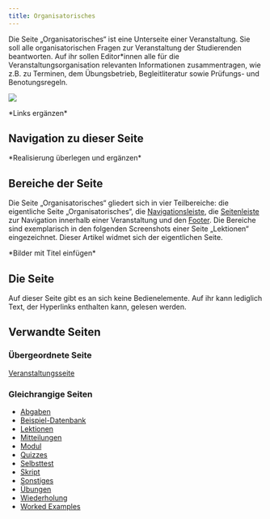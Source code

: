 ```yaml
---
title: Organisatorisches
---
```

Die Seite „Organisatorisches“ ist eine Unterseite einer Veranstaltung. Sie soll alle organisatorischen Fragen zur Veranstaltung der Studierenden beantworten. Auf ihr sollen Editor\*innen alle für die Veranstaltungsorganisation relevanten Informationen zusammentragen, wie z.B. zu Terminen, dem Übungsbetrieb, Begleitliteratur sowie Prüfungs- und Benotungsregeln.

![](/img/Organisatorisches_thumb.png)

\*Links ergänzen\*

## Navigation zu dieser Seite
\*Realisierung überlegen und ergänzen\*

## Bereiche der Seite
Die Seite „Organisatorisches“ gliedert sich in vier Teilbereiche: die eigentliche Seite „Organisatorisches“, die [Navigationsleiste](nav-bar.md), die [Seitenleiste](sidebar.md) zur Navigation innerhalb einer Veranstaltung und den [Footer](footer.md). Die Bereiche sind exemplarisch in den folgenden Screenshots einer Seite „Lektionen“ eingezeichnet. Dieser Artikel widmet sich der eigentlichen Seite.

\*Bilder mit Titel einfügen\*

## Die Seite
Auf dieser Seite gibt es an sich keine Bedienelemente. Auf ihr kann lediglich Text, der Hyperlinks enthalten kann, gelesen werden.

## Verwandte Seiten
### Übergeordnete Seite
[Veranstaltungsseite](event-series.md)

### Gleichrangige Seiten
* [Abgaben](submissions.md)
* [Beispiel-Datenbank](erdbeere.md)
* [Lektionen](lessons.md)
* [Mitteilungen](announcements.md)
* [Modul](module.md)
* [Quizzes](quizzes.md)
* [Selbsttest](self-assessment.md)
* [Skript](manuscript.md)
* [Sonstiges](miscellaneous.md)
* [Übungen](exercises.md)
* [Wiederholung](repetition.md)
* [Worked Examples](worked-examples.md)
